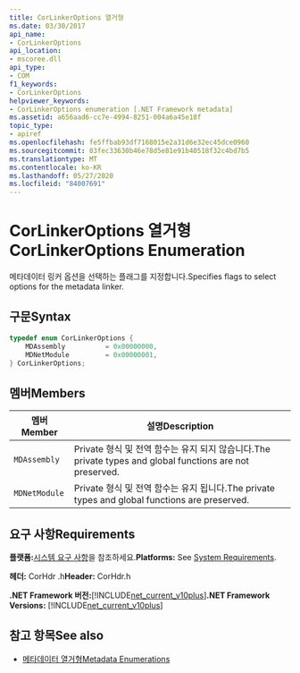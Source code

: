 ```yaml
---
title: CorLinkerOptions 열거형
ms.date: 03/30/2017
api_name:
- CorLinkerOptions
api_location:
- mscoree.dll
api_type:
- COM
f1_keywords:
- CorLinkerOptions
helpviewer_keywords:
- CorLinkerOptions enumeration [.NET Framework metadata]
ms.assetid: a656aad6-cc7e-4994-8251-004a6a45e18f
topic_type:
- apiref
ms.openlocfilehash: fe5ffbab93df7168015e2a31d6e32ec45dce0960
ms.sourcegitcommit: 03fec33630b46e78d5e81e91b40518f32c4bd7b5
ms.translationtype: MT
ms.contentlocale: ko-KR
ms.lasthandoff: 05/27/2020
ms.locfileid: "84007691"
---
```

# <a name="corlinkeroptions-enumeration"></a><span data-ttu-id="93031-102">CorLinkerOptions 열거형</span><span class="sxs-lookup"><span data-stu-id="93031-102">CorLinkerOptions Enumeration</span></span>
<span data-ttu-id="93031-103">메타데이터 링커 옵션을 선택하는 플래그를 지정합니다.</span><span class="sxs-lookup"><span data-stu-id="93031-103">Specifies flags to select options for the metadata linker.</span></span>  
  
## <a name="syntax"></a><span data-ttu-id="93031-104">구문</span><span class="sxs-lookup"><span data-stu-id="93031-104">Syntax</span></span>  
  
```cpp  
typedef enum CorLinkerOptions {  
    MDAssembly          = 0x00000000,  
    MDNetModule         = 0x00000001,  
} CorLinkerOptions;  
```  
  
## <a name="members"></a><span data-ttu-id="93031-105">멤버</span><span class="sxs-lookup"><span data-stu-id="93031-105">Members</span></span>  
  
|<span data-ttu-id="93031-106">멤버</span><span class="sxs-lookup"><span data-stu-id="93031-106">Member</span></span>|<span data-ttu-id="93031-107">설명</span><span class="sxs-lookup"><span data-stu-id="93031-107">Description</span></span>|  
|------------|-----------------|  
|`MDAssembly`|<span data-ttu-id="93031-108">Private 형식 및 전역 함수는 유지 되지 않습니다.</span><span class="sxs-lookup"><span data-stu-id="93031-108">The private types and global functions are not preserved.</span></span>|  
|`MDNetModule`|<span data-ttu-id="93031-109">Private 형식 및 전역 함수는 유지 됩니다.</span><span class="sxs-lookup"><span data-stu-id="93031-109">The private types and global functions are preserved.</span></span>|  
  
## <a name="requirements"></a><span data-ttu-id="93031-110">요구 사항</span><span class="sxs-lookup"><span data-stu-id="93031-110">Requirements</span></span>  
 <span data-ttu-id="93031-111">**플랫폼:**[시스템 요구 사항](../../get-started/system-requirements.md)을 참조하세요.</span><span class="sxs-lookup"><span data-stu-id="93031-111">**Platforms:** See [System Requirements](../../get-started/system-requirements.md).</span></span>  
  
 <span data-ttu-id="93031-112">**헤더:** CorHdr .h</span><span class="sxs-lookup"><span data-stu-id="93031-112">**Header:** CorHdr.h</span></span>  
  
 <span data-ttu-id="93031-113">**.NET Framework 버전:**[!INCLUDE[net_current_v10plus](../../../../includes/net-current-v10plus-md.md)]</span><span class="sxs-lookup"><span data-stu-id="93031-113">**.NET Framework Versions:** [!INCLUDE[net_current_v10plus](../../../../includes/net-current-v10plus-md.md)]</span></span>  
  
## <a name="see-also"></a><span data-ttu-id="93031-114">참고 항목</span><span class="sxs-lookup"><span data-stu-id="93031-114">See also</span></span>

- [<span data-ttu-id="93031-115">메타데이터 열거형</span><span class="sxs-lookup"><span data-stu-id="93031-115">Metadata Enumerations</span></span>](metadata-enumerations.md)
